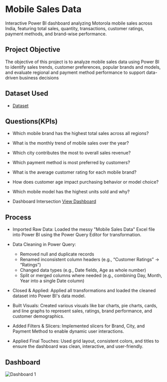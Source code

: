 # Mobile Sales Data
Interactive Power BI dashboard analyzing Motorola mobile sales across India, featuring total sales, quantity, transactions, customer ratings, payment methods, and brand-wise performance.

## Project Objective
The objective of this project is to analyze mobile sales data using Power BI to identify sales trends, customer preferences, popular brands and models, and evaluate regional and payment method performance to support data-driven business decisions


## Dataset Used
- <a href="https://github.com/kunalkadu2001/Motorola-sales-dashboard/blob/main/Day%20-%2030%20-%20Mobile%20Sales%20Data.xlsx">Dataset</a>

## Questions(KPIs)

- Which mobile brand has the highest total sales across all regions?
- What is the monthly trend of mobile sales over the year?
- Which city contributes the most to overall sales revenue?
- Which payment method is most preferred by customers?
- What is the average customer rating for each mobile brand?
- How does customer age impact purchasing behavior or model choice?
- Which mobile model has the highest units sold and why?


- Dashboard Intersection  <a href="https://github.com/kunalkadu2001/Motorola-sales-dashboard/blob/main/Dashboard%201.jpg">View Dashboard</a>

## Process
- Imported Raw Data: Loaded the messy "Mobile Sales Data" Excel file into Power BI using the Power Query Editor for transformation.
  
- Data Cleaning in Power Query:
     - Removed null and duplicate records
     - Renamed inconsistent column headers (e.g., “Customer Ratings” → “Ratings”)
     - Changed data types (e.g., Date fields, Age as whole number)
     - Split or merged columns where needed (e.g., combining Day, Month, Year into a single Date column)
       
- Closed & Applied: Applied all transformations and loaded the cleaned dataset into Power BI's data model.
 
- Built Visuals: Created various visuals like bar charts, pie charts, cards, and line graphs to represent sales, ratings, brand performance, and customer demographics.
 
- Added Filters & Slicers: Implemented slicers for Brand, City, and Payment Method to enable dynamic user interactions.
 
- Applied Final Touches: Used grid layout, consistent colors, and titles to ensure the dashboard was clean, interactive, and user-friendly.


## Dashboard

![Dashboard 1](https://github.com/user-attachments/assets/e3cd34e2-c473-4a7c-aadd-6aead33e453e)

